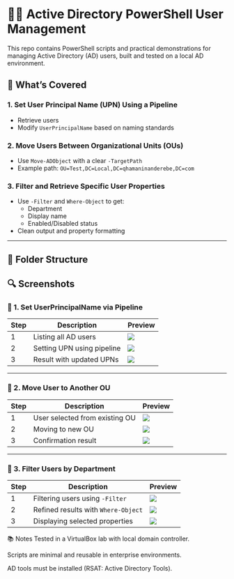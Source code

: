 # 🧑‍💼 Active Directory PowerShell User Management

This repo contains PowerShell scripts and practical demonstrations for managing Active Directory (AD) users, built and tested on a local AD environment.

## 🔧 What’s Covered

### 1. Set User Principal Name (UPN) Using a Pipeline
- Retrieve users
- Modify `UserPrincipalName` based on naming standards

### 2. Move Users Between Organizational Units (OUs)
- Use `Move-ADObject` with a clear `-TargetPath`
- Example path: `OU=Test,DC=Local,DC=qhamaninanderebe,DC=com`

### 3. Filter and Retrieve Specific User Properties
- Use `-Filter` and `Where-Object` to get:
  - Department
  - Display name
  - Enabled/Disabled status
- Clean output and property formatting

---

## 📁 Folder Structure

## 🔍 Screenshots

### 🔹 1. Set UserPrincipalName via Pipeline
| Step | Description | Preview |
|------|-------------|---------|
| 1 | Listing all AD users | ![](./screenshots/set-upn/upn-step1.png) |
| 2 | Setting UPN using pipeline | ![](./screenshots/set-upn/upn-step2.png) |
| 3 | Result with updated UPNs | ![](./screenshots/set-upn/upn-result.png) |

---

### 🔹 2. Move User to Another OU
| Step | Description | Preview |
|------|-------------|---------|
| 1 | User selected from existing OU | ![](./screenshots/move-user-ou/move-step1.png) |
| 2 | Moving to new OU | ![](./screenshots/move-user-ou/move-step2.png) |
| 3 | Confirmation result | ![](./screenshots/move-user-ou/move-result.png) |

---

### 🔹 3. Filter Users by Department
| Step | Description | Preview |
|------|-------------|---------|
| 1 | Filtering users using `-Filter` | ![](/FilterandWhere-Object/SCNR--Filter_1.png.png) |
| 2 | Refined results with `Where-Object` | ![](./screenshots/filter-users/filter-step2.png) |
| 3 | Displaying selected properties | ![](./screenshots/filter-users/filter-result.png) |























📚 Notes
Tested in a VirtualBox lab with local domain controller.

Scripts are minimal and reusable in enterprise environments.

AD tools must be installed (RSAT: Active Directory Tools).


